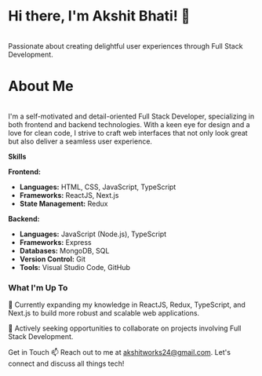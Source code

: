 <h1>Hi there, I'm Akshit Bhati! 👋</h1>
<br />
Passionate about creating delightful user experiences through Full Stack Development.

<h1>About Me</h1> <br />
I'm a self-motivated and detail-oriented Full Stack Developer, specializing in both frontend and backend technologies. With a keen eye for design and a love for clean code, I strive to craft web interfaces that not only look great but also deliver a seamless user experience.
<br />

**Skills**

**Frontend:**
- **Languages:** HTML, CSS, JavaScript, TypeScript
- **Frameworks:** ReactJS, Next.js
- **State Management:** Redux

**Backend:**
- **Languages:** JavaScript (Node.js), TypeScript
- **Frameworks:** Express
- **Databases:** MongoDB, SQL
- **Version Control:** Git
- **Tools:** Visual Studio Code, GitHub

<h3>What I'm Up To</h3>
🌱 Currently expanding my knowledge in ReactJS, Redux, TypeScript, and Next.js to build more robust and scalable web applications.

🚀 Actively seeking opportunities to collaborate on projects involving Full Stack Development.

Get in Touch
📫 Reach out to me at akshitworks24@gmail.com. Let's connect and discuss all things tech!
